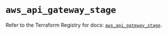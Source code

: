 # `aws_api_gateway_stage`

Refer to the Terraform Registry for docs: [`aws_api_gateway_stage`](https://registry.terraform.io/providers/hashicorp/aws/5.50.0/docs/resources/api_gateway_stage).
